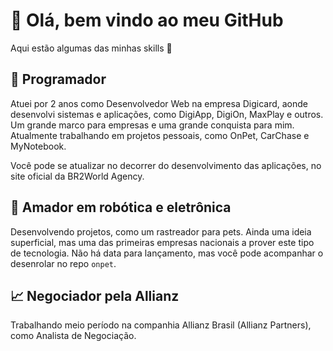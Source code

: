 # 👋 Olá, bem vindo ao meu GitHub

Aqui estão algumas das minhas skills 💪

## 💾 Programador

Atuei por 2 anos como Desenvolvedor Web na empresa Digicard, aonde desenvolvi sistemas e aplicações, como DigiApp, DigiOn, MaxPlay e outros. Um grande marco para empresas e uma grande conquista para mim. Atualmente trabalhando em projetos pessoais, como OnPet, CarChase e MyNotebook. 

Você pode se atualizar no decorrer do desenvolvimento das aplicações, no site oficial da BR2World Agency. 

## 🤖 Amador em robótica e eletrônica

Desenvolvendo projetos, como um rastreador para pets. Ainda uma ideia superficial, mas uma das primeiras empresas nacionais a prover este tipo de tecnologia. Não há data para lançamento, mas você pode acompanhar o desenrolar no repo `onpet`.

## 📈 Negociador pela Allianz

Trabalhando meio período na companhia Allianz Brasil (Allianz Partners), como Analista de Negociação. 
